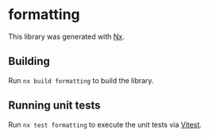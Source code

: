 # formatting

This library was generated with [Nx](https://nx.dev).

## Building

Run `nx build formatting` to build the library.

## Running unit tests

Run `nx test formatting` to execute the unit tests via [Vitest](https://vitest.dev/).
